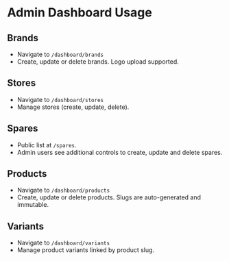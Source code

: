 # Admin Dashboard Usage

## Brands
- Navigate to `/dashboard/brands`
- Create, update or delete brands. Logo upload supported.

## Stores
- Navigate to `/dashboard/stores`
- Manage stores (create, update, delete).

## Spares
- Public list at `/spares`.
- Admin users see additional controls to create, update and delete spares.

## Products
- Navigate to `/dashboard/products`
- Create, update or delete products. Slugs are auto-generated and immutable.

## Variants
- Navigate to `/dashboard/variants`
- Manage product variants linked by product slug.
